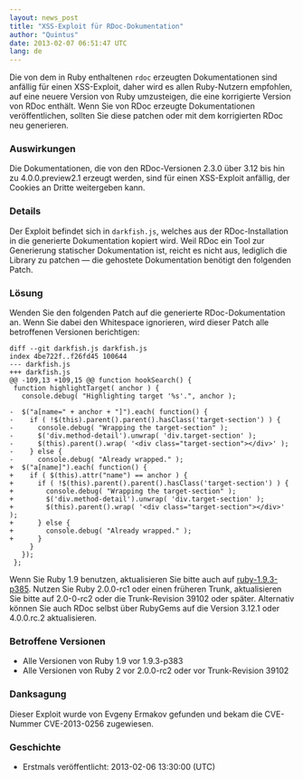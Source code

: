 ```yaml
---
layout: news_post
title: "XSS-Exploit für RDoc-Dokumentation"
author: "Quintus"
date: 2013-02-07 06:51:47 UTC
lang: de
---
```


Die von dem in Ruby enthaltenen `rdoc` erzeugten Dokumentationen sind
anfällig für einen XSS-Exploit, daher wird es allen Ruby-Nutzern
empfohlen, auf eine neuere Version von Ruby umzusteigen, die eine
korrigierte Version von RDoc enthält. Wenn Sie von RDoc erzeugte
Dokumentationen veröffentlichen, sollten Sie diese patchen oder mit dem
korrigierten RDoc neu generieren.

### Auswirkungen

Die Dokumentationen, die von den RDoc-Versionen 2.3.0 über 3.12 bis hin
zu 4.0.0.preview2.1 erzeugt werden, sind für einen XSS-Exploit anfällig,
der Cookies an Dritte weitergeben kann.

### Details

Der Exploit befindet sich in `darkfish.js`, welches aus der
RDoc-Installation in die generierte Dokumentation kopiert wird. Weil
RDoc ein Tool zur Generierung statischer Dokumentation ist, reicht es
nicht aus, lediglich die Library zu patchen — die gehostete
Dokumentation benötigt den folgenden Patch.

### Lösung

Wenden Sie den folgenden Patch auf die generierte RDoc-Dokumentation an.
Wenn Sie dabei den Whitespace ignorieren, wird dieser Patch alle
betroffenen Versionen berichtigen:


    diff --git darkfish.js darkfish.js
    index 4be722f..f26fd45 100644
    --- darkfish.js
    +++ darkfish.js
    @@ -109,13 +109,15 @@ function hookSearch() {
     function highlightTarget( anchor ) {
       console.debug( "Highlighting target '%s'.", anchor );

    -  $("a[name=" + anchor + "]").each( function() {
    -    if ( !$(this).parent().parent().hasClass('target-section') ) {
    -      console.debug( "Wrapping the target-section" );
    -      $('div.method-detail').unwrap( 'div.target-section' );
    -      $(this).parent().wrap( '<div class="target-section"></div>' );
    -    } else {
    -      console.debug( "Already wrapped." );
    +  $("a[name]").each( function() {
    +    if ( $(this).attr("name") == anchor ) {
    +      if ( !$(this).parent().parent().hasClass('target-section') ) {
    +        console.debug( "Wrapping the target-section" );
    +        $('div.method-detail').unwrap( 'div.target-section' );
    +        $(this).parent().wrap( '<div class="target-section"></div>' );
    +      } else {
    +        console.debug( "Already wrapped." );
    +      }
         }
       });
     };

Wenn Sie Ruby 1.9 benutzen, aktualisieren Sie bitte auch auf
[ruby-1.9.3-p385][1]. Nutzen Sie Ruby 2.0.0-rc1 oder einen früheren
Trunk, aktualisieren Sie bitte auf 2.0-0-rc2 oder die Trunk-Revision
39102 oder später. Alternativ können Sie auch RDoc selbst über RubyGems
auf die Version 3.12.1 oder 4.0.0.rc.2 aktualisieren.

### Betroffene Versionen

* Alle Versionen von Ruby 1.9 vor 1.9.3-p383
* Alle Versionen von Ruby 2 vor 2.0.0-rc2 oder vor Trunk-Revision 39102

### Danksagung

Dieser Exploit wurde von Evgeny Ermakov <corwmh> gefunden und bekam die
CVE-Nummer CVE-2013-0256 zugewiesen.</corwmh>

### Geschichte

* Erstmals veröffentlicht: 2013-02-06 13:30:00 (UTC)



[1]: http://www.ruby-lang.org/de/news/2013/02/07/ruby-1-9-3-p385-verffentlicht/ 
